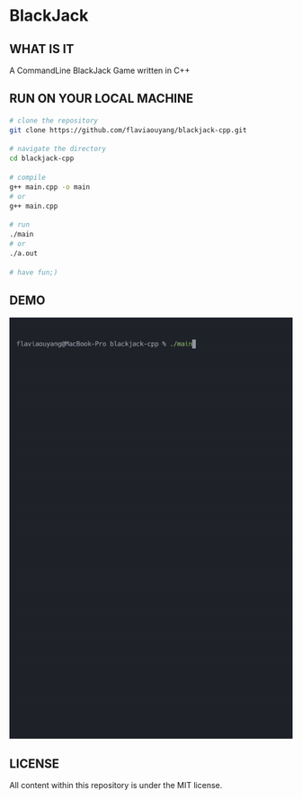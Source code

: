 # BlackJack

## WHAT IS IT

A CommandLine BlackJack Game written in C++

## RUN ON YOUR LOCAL MACHINE

```bash
# clone the repository
git clone https://github.com/flaviaouyang/blackjack-cpp.git

# navigate the directory
cd blackjack-cpp

# compile
g++ main.cpp -o main
# or
g++ main.cpp

# run
./main
# or
./a.out

# have fun;)
```

## DEMO

![](demo.gif)

## LICENSE

All content within this repository is under the MIT license.
